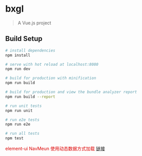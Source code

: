 # bxgl

> A Vue.js project

## Build Setup

``` bash
# install dependencies
npm install

# serve with hot reload at localhost:8080
npm run dev

# build for production with minification
npm run build

# build for production and view the bundle analyzer report
npm run build --report

# run unit tests
npm run unit

# run e2e tests
npm run e2e

# run all tests
npm test

```
<font color="#dd0000">element-ui NavMeun 使用动态数据方式加载  [链接](https://github.com/MrXiongHL/bxgl/blob/master/src/components/view/index_aside.vue)</font> 
